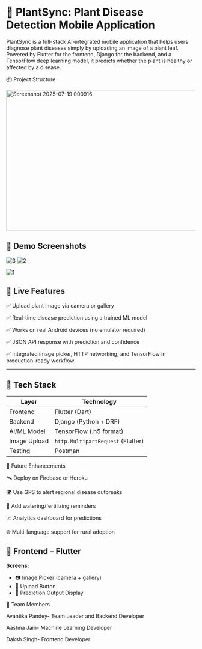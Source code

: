# 🌿 PlantSync: Plant Disease Detection Mobile Application

PlantSync is a full-stack AI-integrated mobile application that helps users diagnose plant diseases simply by uploading an image of a plant leaf. Powered by Flutter for the frontend, Django for the backend, and a TensorFlow deep learning model, it predicts whether the plant is healthy or affected by a disease.


📦 Project Structure

<img width="569" height="374" alt="Screenshot 2025-07-19 000916" src="https://github.com/user-attachments/assets/95379736-7acd-4e4a-9d6b-ec790f1e7fb1" />


## 📸 Demo Screenshots

![3](https://github.com/user-attachments/assets/68f49f22-f2d9-4f5e-816e-3c89279034b1)          ![2](https://github.com/user-attachments/assets/bce3c908-8ac7-4d7e-9041-f9fdf427607a)   

![1](https://github.com/user-attachments/assets/ecb3815c-d1cc-4bf0-ac4b-2364fa3f76e0)


## 🚀 Live Features

✅ Upload plant image via camera or gallery  

✅ Real-time disease prediction using a trained ML model  

✅ Works on real Android devices (no emulator required)  

✅ JSON API response with prediction and confidence  

✅ Integrated image picker, HTTP networking, and TensorFlow in production-ready workflow

---

## 🔧 Tech Stack

| Layer        | Technology                             |
|--------------|----------------------------------------|
| Frontend     | Flutter (Dart)                         | 
| Backend      | Django (Python + DRF)                  |
| AI/ML Model  | TensorFlow (.h5 format)                |
| Image Upload | `http.MultipartRequest` (Flutter)      |
| Testing      | Postman                                |
    

📌 Future Enhancements

🛰 Deploy on Firebase or Heroku

🌍 Use GPS to alert regional disease outbreaks

🔔 Add watering/fertilizing reminders

📈 Analytics dashboard for predictions

🌐 Multi-language support for rural adoption



## 📱 Frontend – Flutter

**Screens:**
- 📷 Image Picker (camera + gallery)
- 🔼 Upload Button
- 🧾 Prediction Output Display




👥 Team Members

Avantika Pandey- Team Leader and Backend Developer

Aashna Jain- Machine Learning Developer

Daksh Singh- Frontend Developer



